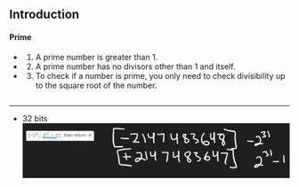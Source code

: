 ## Introduction

#### Prime

- 1. A prime number is greater than 1.
- 2. A prime number has no divisors other than 1 and itself.
- 3. To check if a number is prime, you only need to check divisibility up to the square root of the number.


```java

```


---
- 32 bits
![](img/2023-03-25-13-23-14.png)



